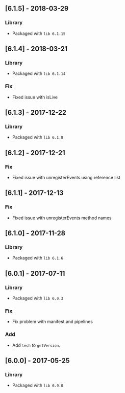 ## [6.1.5] - 2018-03-29
### Library
- Packaged with `lib 6.1.15`

## [6.1.4] - 2018-03-21
### Library
- Packaged with `lib 6.1.14`
### Fix
- Fixed issue with isLive

## [6.1.3] - 2017-12-22
### Library
- Packaged with `lib 6.1.8`

## [6.1.2] - 2017-12-21
### Fix
- Fixed issue with unregisterEvents using reference list

## [6.1.1] - 2017-12-13
### Fix
- Fixed issue with unregisterEvents method names

## [6.1.0] - 2017-11-28
### Library
- Packaged with `lib 6.1.6`

## [6.0.1] - 2017-07-11
### Library
- Packaged with `lib 6.0.3`
### Fix
- Fix problem with manifest and pipelines
### Add
- Add `tech` to `getVersion`.

## [6.0.0] - 2017-05-25
### Library
- Packaged with `lib 6.0.0`
